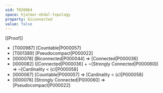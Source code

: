 ```yaml
---
uid: T020864
space: hjalmar-ekdal-topology
property: biconnected
value: false
---
```

[[Proof]]

* [T000987] [Countable|P000057]
* [T001389] [Pseudocompact|P000022]
* [I000078] [Biconnected|P000044] => [Connected|P000036]
* [I000082] ([Connected|P000036] + ~[Strongly Connected|P000060]) => ~[Cardinality < $\mathfrak(c)$|P000058]
* [I000067] [Countable|P000057] => [Cardinality < $\mathfrak(c)$|P000058]
* [I000076] [Strongly Connected|P000060] => [Pseudocompact|P000022]

